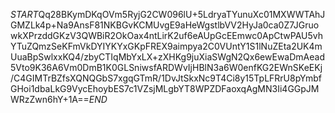 $START$Qq28BKymDKqOVm5RyjG2CW096lU+5LdryaTYunuXc01MXWWTAhJGMZLk4p+Na9AnsF81NKBGvKCMUvgE9aHeWgstlbVV2HyJa0ca0Z7JGruowkXPrzddGKzV3QWBiR2OkOax4ntLirK2uf6eAUpGcEEmwc0ApCtwPAU5vhYTuZQmzSeKFmVkDYIYKYxGKpFREX9aimpya2C0VUntY1S1lNuZEta2UK4mUuaBpSwlxxKQ4/zbyCTIqMbYxLX+zXHKg9juXiaSWgN2Qx6ewEwaDmAead5Vto9K36A6Vm0DmB1K0GLSniwsfARDWvIjHBlN3a6W0enfKG2EWnSKeEKj/C4GIMTrBZfsXQNQGbS7xgqGTmR/1DvJtSkxNc9T4Ci8y15TpLFRrU8pYmbfGHoi1dbaLkG9VycEhoybES7c1VZsjMLgbYT8WPZDFaoxqAgMN3Ii4GGpJMWRzZwn6hY+1A==$END$
